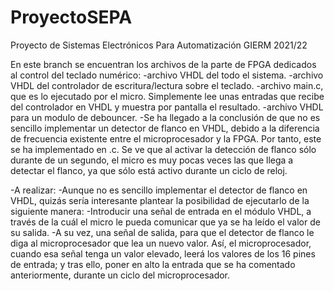 # ProyectoSEPA
Proyecto de Sistemas Electrónicos Para Automatización GIERM 2021/22

En este branch se encuentran los archivos de la parte de FPGA dedicados al control del teclado numérico:
  -archivo VHDL del todo el sistema.
  -archivo VHDL del controlador de escritura/lectura sobre el teclado.
  -archivo main.c, que es lo ejecutado por el micro. Simplemente lee unas entradas que recibe del controlador en VHDL y muestra por pantalla el resultado.
  -archivo VHDL para un modulo de debouncer.
  -Se ha llegado a la conclusión de que no es sencillo implementar un detector de flanco en VHDL, debido a la diferencia de frecuencia existente entre el microprocesador y la FPGA. Por tanto, este se ha implementado en .c. Se ve que al activar la detección de flanco sólo durante de un segundo, el micro es muy pocas veces las que llega a detectar el flanco, ya que sólo está activo durante un ciclo de reloj.
  
  -A realizar:
    -Aunque no es sencillo implementar el detector de flanco en VHDL, quizás sería interesante plantear la posibilidad de ejecutarlo de la siguiente manera:
      -Introducir una señal de entrada en el módulo VHDL, a través de la cuál el micro le pueda comunicar que ya se ha leído el valor de su salida.
      -A su vez, una señal de salida, para que el detector de flanco le diga al microprocesador que lea un nuevo valor. Así, el microprocesador, cuando esa señal tenga un valor elevado, leerá los valores de los 16 pines de entrada; y tras ello, poner en alto la entrada que se ha comentado anteriormente, durante un ciclo del microprocesador.
      
  
